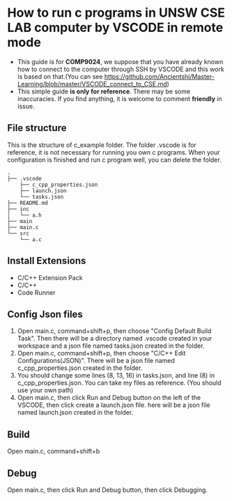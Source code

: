 # How to run c programs in UNSW CSE LAB computer by VSCODE in remote mode 
- This guide is for **COMP9024**, we suppose that you have already known how to connect to the computer through SSH by VSCODE and this work is based on that.(You can see https://github.com/Ancientshi/Master-Learning/blob/master/VSCODE_connect_to_CSE.md)
- This simple guide **is only for reference**. There may be some inaccuracies. If you find anything, it is welcome to comment **friendly** in issue.
## File structure
This is the structure of c_example folder. The folder .vscode is for reference, it is not necessary for running you own c programs. When your configuration is finished and run c program well, you can delete the folder.
```
.
├── .vscode   
    ├── c_cpp_properties.json
    ├── launch.json
    └── tasks.json
├── README.md   
├── inc
│   └── a.h
├── main
├── main.c
└── src
    └── a.c
```
## Install Extensions
- C/C++ Extension Pack
- C/C++
- Code Runner
## Config Json files
1. Open main.c, command+shift+p, then choose "Config Default Build Task". Then there will be a directory named .vscode created in your workspace and a json file named tasks.json created in the folder. 
2. Open main.c, command+shift+p, then choose "C/C++ Edit Configurations(JSON)". There will be a json file named c_cpp_properties.json created in the folder.
3. You should change some lines (8, 13, 16) in tasks.json, and line (8) in c_cpp_properties.json. You can take my files as reference. (You should use your own path)
4. Open main.c, then click Run and Debug button on the left of the VSCODE, then click create a launch.json file. here will be a json file named launch.json created in the folder.

## Build
Open main.c, command+shift+b

## Debug
Open main.c, then click Run and Debug button, then click Debugging.

